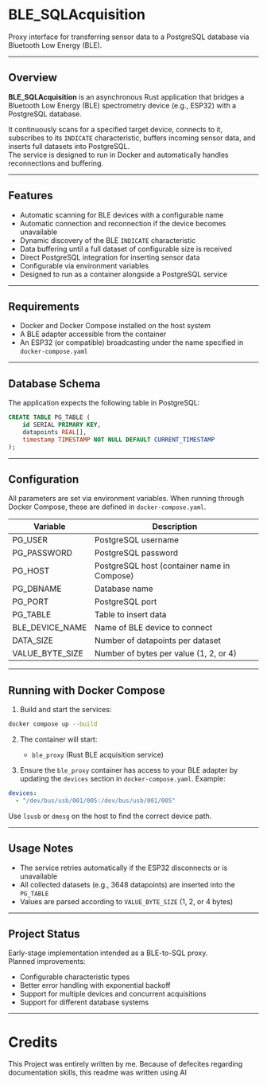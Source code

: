 # BLE_SQLAcquisition

Proxy interface for transferring sensor data to a PostgreSQL database via Bluetooth Low Energy (BLE).

---

## Overview

**BLE_SQLAcquisition** is an asynchronous Rust application that bridges a Bluetooth Low Energy (BLE) spectrometry device (e.g., ESP32) with a PostgreSQL database.

It continuously scans for a specified target device, connects to it, subscribes to its `INDICATE` characteristic, buffers incoming sensor data, and inserts full datasets into PostgreSQL.  
The service is designed to run in Docker and automatically handles reconnections and buffering.

---

## Features

- Automatic scanning for BLE devices with a configurable name  
- Automatic connection and reconnection if the device becomes unavailable  
- Dynamic discovery of the BLE `INDICATE` characteristic  
- Data buffering until a full dataset of configurable size is received  
- Direct PostgreSQL integration for inserting sensor data  
- Configurable via environment variables  
- Designed to run as a container alongside a PostgreSQL service  

---

## Requirements

- Docker and Docker Compose installed on the host system  
- A BLE adapter accessible from the container  
- An ESP32 (or compatible) broadcasting under the name specified in `docker-compose.yaml`  

---

## Database Schema

The application expects the following table in PostgreSQL:

```sql
CREATE TABLE PG_TABLE (
    id SERIAL PRIMARY KEY,
    datapoints REAL[],
    timestamp TIMESTAMP NOT NULL DEFAULT CURRENT_TIMESTAMP
);
```

---

## Configuration

All parameters are set via environment variables. When running through Docker Compose, these are defined in `docker-compose.yaml`.

| Variable           | Description |
|-------------------|-------------|
| PG_USER            | PostgreSQL username |
| PG_PASSWORD        | PostgreSQL password |
| PG_HOST            | PostgreSQL host (container name in Compose) |
| PG_DBNAME          | Database name |
| PG_PORT            | PostgreSQL port |
| PG_TABLE           | Table to insert data |
| BLE_DEVICE_NAME    | Name of BLE device to connect |
| DATA_SIZE          | Number of datapoints per dataset |
| VALUE_BYTE_SIZE    | Number of bytes per value (1, 2, or 4) |

---

## Running with Docker Compose

1. Build and start the services:

```bash
docker compose up --build
```

2. The container will start:
   - `ble_proxy` (Rust BLE acquisition service)

3. Ensure the `ble_proxy` container has access to your BLE adapter by updating the `devices` section in `docker-compose.yaml`. Example:

```yaml
devices:
  - "/dev/bus/usb/001/005:/dev/bus/usb/001/005"
```

Use `lsusb` or `dmesg` on the host to find the correct device path.

---

## Usage Notes

- The service retries automatically if the ESP32 disconnects or is unavailable
- All collected datasets (e.g., 3648 datapoints) are inserted into the `PG_TABLE`
- Values are parsed according to `VALUE_BYTE_SIZE` (1, 2, or 4 bytes)

---

## Project Status

Early-stage implementation intended as a BLE-to-SQL proxy.  
Planned improvements:

- Configurable characteristic types
- Better error handling with exponential backoff
- Support for multiple devices and concurrent acquisitions
- Support for different database systems

---

# Credits

This Project was entirely written by me.
Because of defecites regarding documentation skills, this readme was written using AI
